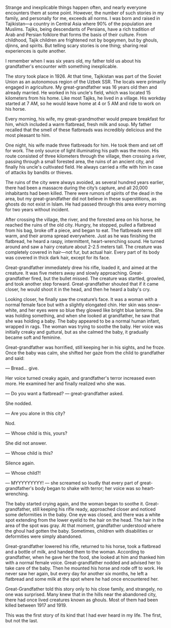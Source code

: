 Strange and inexplicable things happen often, and nearly everyone encounters them at some point. However, the number of such stories in my family, and personally for me, exceeds all norms. I was born and raised in Tajikistan—a country in Central Asia where 90% of the population are Muslims. Tajiks, being descendants of Persians, have a rich tradition of Arab and Persian folklore that forms the basis of their culture. From childhood, Tajik children are frightened not by bogeymen, but by ghouls, djinns, and spirits. But telling scary stories is one thing; sharing real experiences is quite another.

I remember when I was six years old, my father told us about his grandfather's encounter with something inexplicable.

The story took place in 1926. At that time, Tajikistan was part of the Soviet Union as an autonomous region of the Uzbek SSR. The locals were primarily engaged in agriculture. My great-grandfather was 16 years old then and already married. He worked in his uncle's field, which was located 15 kilometers from his home. Like most Tajiks, he lived in a village. His workday started at 7 AM, so he would leave home at 4 or 5 AM and ride to work on his horse.

Every morning, his wife, my great-grandmother would prepare breakfast for him, which included a warm flatbread, fresh milk and soup. My father recalled that the smell of these flatbreads was incredibly delicious and the most pleasant to him.

One night, his wife made three flatbreads for him. He took them and set off for work. The only source of light illuminating his path was the moon. His route consisted of three kilometers through the village, then crossing a river, passing through a small forested area, the ruins of an ancient city, and finally his uncle's cultivated field. He always carried a rifle with him in case of attacks by bandits or thieves.

The ruins of the city were always avoided, as several hundred years earlier, there had been a massacre during the city’s capture, and all 20,000 inhabitants had been killed. There were rumors of spirits of the dead in the area, but my great-grandfather did not believe in these superstitions, as ghosts do not exist in Islam. He had passed through this area every morning for two years without incident.

After crossing the village, the river, and the forested area on his horse, he reached the ruins of the old city. Hungry, he stopped, pulled a flatbread from his bag, broke off a piece, and began to eat. The flatbreads were still warm, and their aroma spread everywhere. Just as he was finishing the flatbread, he heard a raspy, intermittent, heart-wrenching sound. He turned around and saw a hairy creature about 2-2.5 meters tall. The creature was completely covered in hair—not fur, but actual hair. Every part of its body was covered in thick dark hair, except for its face.

Great-grandfather immediately drew his rifle, loaded it, and aimed at the creature. It was five meters away and slowly approaching. Great-grandfather fired, but the bullet missed. The creature was startled, growled, and took another step forward. Great-grandfather shouted that if it came closer, he would shoot it in the head, and then he heard a baby's cry.

Looking closer, he finally saw the creature’s face. It was a woman with a normal female face but with a slightly elongated chin. Her skin was snow-white, and her eyes were so blue they glowed like bright blue lanterns. She was holding something, and when she looked at grandfather, he saw that she was holding a baby. The baby appeared to be a normal human infant, wrapped in rags. The woman was trying to soothe the baby. Her voice was initially creaky and guttural, but as she calmed the baby, it gradually became soft and feminine.

Great-grandfather was horrified, still keeping her in his sights, and he froze. Once the baby was calm, she shifted her gaze from the child to grandfather and said:

— Bread... give.

Her voice turned creaky again, and grandfather's terror increased even more. He examined her and finally realized who she was.

— Do you want a flatbread? — great-grandfather asked.

She nodded.

— Are you alone in this city?

Nod.

— Whose child is this, yours?

She did not answer.

— Whose child is this?

Silence again.

— Whose child?!

— MYYYYYYYYY! — she screamed so loudly that every part of great-grandfather's body began to shake with terror; her voice was so heart-wrenching.

The baby started crying again, and the woman began to soothe it. Great-grandfather, still keeping his rifle ready, approached closer and noticed some deformities in the baby. One eye was closed, and there was a white spot extending from the lower eyelid to the hair on the head. The hair in the area of the spot was gray. At that moment, grandfather understood where the ghoul had gotten the baby. Sometimes, children with disabilities or deformities were simply abandoned.

Great-grandfather lowered his rifle, returned to his horse, took a flatbread and a bottle of milk, and handed them to the woman. According to grandfather, when he gave her the food, she looked at him and thanked him with a normal female voice. Great-grandfather nodded and advised her to take care of the baby. Then he mounted his horse and rode off to work. He never saw her again, but every day for another six months, he left a flatbread and some milk at the spot where he had once encountered her.

Great-Grandfather told this story only to his close family, and strangely, no one was surprised. Many knew that in the hills near the abandoned city, there had once lived creatures known as ghouls. Most of them had been killed between 1917 and 1919.

This was the first story of its kind that I had ever heard in my life. The first, but not the last.